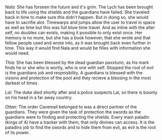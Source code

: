 *Nala:* She has forseen the future and it's grim. The Lych has been brought back to life using the shields and the guardians have failed. She traveled back in time to make sure this didn't happen. But in doing so, she would have to sacrifie alot. Timewarps and jumps allow the user to travel in space as well as time but this was full blow time travel. And as inline with the alter self, no doubles can exists, making it possible to only exist once. Her memory is no more, but she has a book however, that she wrote and that fellow people used and wrote into, as it was brought back even further in time. This way it would find Nala and would be filles with information she would need.

*Thia:* She has been blessed by the dead guardian paxxtunn, as his mark finds he or she who is wortly, who is one with self. Stopped the root of evil is the guardians job and respnisbility. A guardians is blessed with the visions and protection of the pool and they recieve a blessing in the most darkest of times

*Lai:* The duke died shortly after and a police suspects Lai, so there is bounty on his head in a far away country. 

*Ottan:* The order Cavemail belonged to was a direct partner of the guardians. They were given the task of protection the swords as the guardians were to finding and protecting the shields. Every main paladin (kings of 4) have a tracker with them, that only divines can access. It is the paladins job to find the swords and to hide them from evil, as evil is the root of its power.
